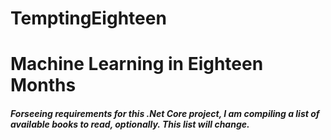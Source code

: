 # TemptingEighteen

# Machine Learning in Eighteen Months

##### Forseeing requirements for this .Net Core project, I am compiling a list of available books to read, optionally. This list will change.

